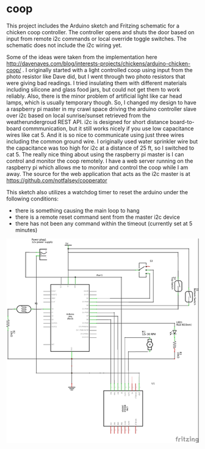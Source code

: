 # coop
This project includes the Arduino sketch and Fritzing schematic for a chicken coop controller.  The controller opens and shuts the door based on input from remote i2c commands or local override toggle switches.  The schematic does not include the i2c wiring yet.  

Some of the ideas were taken from the implementation here http://davenaves.com/blog/interests-projects/chickens/arduino-chicken-coop/ .  I originally started with a light controlled coop using input from the photo resistor like Dave did, but I went through two photo resistors that were giving bad readings.  I tried insulating them with different materials including silicone and glass food jars, but could not get them to work reliably.  Also, there is the minor problem of artificial light like car head lamps, which is usually temporary though.  So, I changed my design to have a raspberry pi master in my crawl space driving the arduino controller slave over i2c based on local sunrise/sunset retrieved from the weatherundergroud REST API.  i2c is designed for short distance board-to-board commmunication, but it still works nicely if you use low capacitance wires like cat 5.  And it is so nice to communicate using just three wires including the common ground wire.  I originally used water sprinkler wire but the capacitance was too high for i2c at a distance of 25 ft, so I switched to cat 5.  The really nice thing about using the raspberry pi master is I can control and monitor the coop remotely.  I have a web server running on the raspberry pi which allows me to monitor and control the coop while I am away.  The source for the web application that acts as the i2c master is at https://github.com/notfalsey/cooperator

This sketch also utilizes a watchdog timer to reset the arduino under the following conditions:
- there is something causing the main loop to hang
- there is a remote reset command sent from the master i2c device
- there has not been any command within the timeout (currently set at 5 minutes)

![Alt text](/src/coop_controller/coop_controller_schematic.jpg?raw=true "Coop Controller Schematic")
